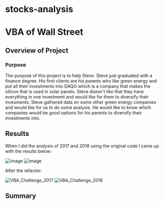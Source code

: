 # stocks-analysis

# VBA of Wall Street

## Overview of Project

### Purpose

  The purpose of this project is to help Steve. Steve just graduated with a finance degree. His first clients are his parents who like green energy and put all their investments into DAQO which is a company that makes the silicon that is used in solar panels. Steve doesn't like that they have everything in one investment and would like for them to diversify their invesments. Steve gathered data on some other green energy companies and would like for us to do some analysis. He would like to know which companies would be good options for his parents to diversify their investments into.

## Results


When I did the analysis of 2017 and 2018 using the original code I came up with the results below:

![image](https://user-images.githubusercontent.com/92827264/145717945-037ab16d-4ea5-4b0c-8ff5-199951497936.png) ![image](https://user-images.githubusercontent.com/92827264/145718040-1c014d2c-a3d9-4113-ab66-c6940347c26e.png)

After the refactor:

![VBA_Challenge_2017](https://user-images.githubusercontent.com/92827264/145718012-d0f15e64-811f-4971-99bf-5aad4d78287a.png) ![VBA_Challenge_2018](https://user-images.githubusercontent.com/92827264/145718049-e28ccde9-d680-4724-9d46-c21e212dea3c.png)



## Summary

